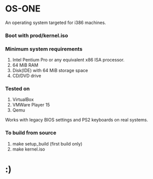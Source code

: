 # OS-ONE
An operating system targeted for i386 machines. <br />

### Boot with prod/kernel.iso

### Minimum system requirements
1. Intel Pentium Pro or any equivalent x86 ISA processor.
2. 64 MiB RAM
3. Disk(IDE) with 64 MiB storage space
4. CD/DVD drive

### Tested on <br />
1. VirtualBox
2. VMWare Player 15
3. Qemu

Works with legacy BIOS settings and PS2 keyboards on real systems.

### To build from source <br />
1. make setup_build (first build only)
2. make kernel.iso

# :)
